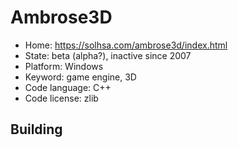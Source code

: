 # Ambrose3D

- Home: https://solhsa.com/ambrose3d/index.html
- State: beta (alpha?), inactive since 2007
- Platform: Windows
- Keyword: game engine, 3D
- Code language: C++
- Code license: zlib

## Building
